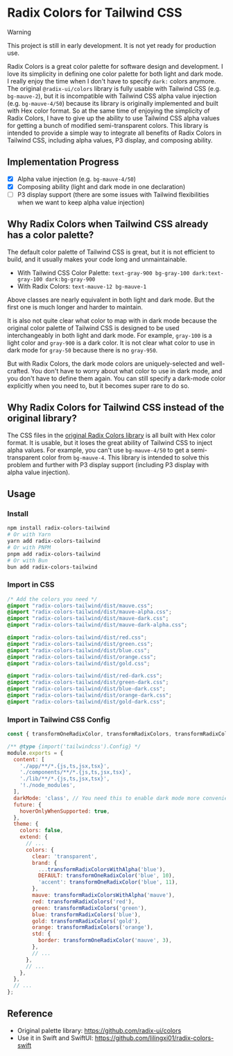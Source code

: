 # Radix Colors for Tailwind CSS

> [!WARNING]  
> This project is still in early development. It is not yet ready for production use.

Radix Colors is a great color palette for software design and development. I love its simplicity in defining one color palette for both light and dark mode. I really enjoy the time when I don't have to specify `dark:` colors anymore. The original `@radix-ui/colors` library is fully usable with Tailwind CSS (e.g. `bg-mauve-2`), but it is incompatible with Tailwind CSS alpha value injection (e.g. `bg-mauve-4/50`) because its library is originally implemented and built with Hex color format. So at the same time of enjoying the simplicity of Radix Colors, I have to give up the ability to use Tailwind CSS alpha values for getting a bunch of modified semi-transparent colors. This library is intended to provide a simple way to integrate all benefits of Radix Colors in Tailwind CSS, including alpha values, P3 display, and composing ability.

## Implementation Progress

- [x] Alpha value injection (e.g. `bg-mauve-4/50`)
- [x] Composing ability (light and dark mode in one declaration)
- [ ] P3 display support (there are some issues with Tailwind flexibilities when we want to keep alpha value injection)

## Why Radix Colors when Tailwind CSS already has a color palette?

The default color palette of Tailwind CSS is great, but it is not efficient to build, and it usually makes your code long and unmaintainable.

* With Tailwind CSS Color Palette: `text-gray-900 bg-gray-100 dark:text-gray-100 dark:bg-gray-900`
* With Radix Colors: `text-mauve-12 bg-mauve-1`

Above classes are nearly equivalent in both light and dark mode. But the first one is much longer and harder to maintain.

It is also not quite clear what color to map with in dark mode because the original color palette of Tailwind CSS is designed to be used interchangeably in both light and dark mode. For example, `gray-100` is a light color and `gray-900` is a dark color. It is not clear what color to use in dark mode for `gray-50` because there is no `gray-950`.

But with Radix Colors, the dark mode colors are uniquely-selected and well-crafted. You don't have to worry about what color to use in dark mode, and you don't have to define them again. You can still specify a dark-mode color explicitly when you need to, but it becomes super rare to do so.

## Why Radix Colors for Tailwind CSS instead of the original library?

The CSS files in the [original Radix Colors library](https://github.com/radix-ui/colors) is all built with Hex color format. It is usable, but it loses the great ability of Tailwind CSS to inject alpha values. For example, you can't use `bg-mauve-4/50` to get a semi-transparent color from `bg-mauve-4`. This library is intended to solve this problem and further with P3 display support (including P3 display with alpha value injection).

## Usage

### Install

```sh
npm install radix-colors-tailwind
# Or with Yarn
yarn add radix-colors-tailwind
# Or with PNPM
pnpm add radix-colors-tailwind
# Or with Bun
bun add radix-colors-tailwind
```

### Import in CSS

```css
/* Add the colors you need */
@import "radix-colors-tailwind/dist/mauve.css";
@import "radix-colors-tailwind/dist/mauve-alpha.css";
@import "radix-colors-tailwind/dist/mauve-dark.css";
@import "radix-colors-tailwind/dist/mauve-dark-alpha.css";

@import "radix-colors-tailwind/dist/red.css";
@import "radix-colors-tailwind/dist/green.css";
@import "radix-colors-tailwind/dist/blue.css";
@import "radix-colors-tailwind/dist/orange.css";
@import "radix-colors-tailwind/dist/gold.css";

@import "radix-colors-tailwind/dist/red-dark.css";
@import "radix-colors-tailwind/dist/green-dark.css";
@import "radix-colors-tailwind/dist/blue-dark.css";
@import "radix-colors-tailwind/dist/orange-dark.css";
@import "radix-colors-tailwind/dist/gold-dark.css";
```

### Import in Tailwind CSS Config

```js
const { transformOneRadixColor, transformRadixColors, transformRadixColorsWithAlpha } = require('radix-colors-tailwind');

/** @type {import('tailwindcss').Config} */
module.exports = {
  content: [
    './app/**/*.{js,ts,jsx,tsx}',
    './components/**/*.{js,ts,jsx,tsx}',
    './lib/**/*.{js,ts,jsx,tsx}',
    '!./node_modules',
  ],
  darkMode: 'class', // You need this to enable dark mode more conveniently.
  future: {
    hoverOnlyWhenSupported: true,
  },
  theme: {
    colors: false,
    extend: {
      // ...
      colors: {
        clear: 'transparent',
        brand: {
          ...transformRadixColorsWithAlpha('blue'),
          DEFAULT: transformOneRadixColor('blue', 10),
          'accent': transformOneRadixColor('blue', 11),
        },
        mauve: transformRadixColorsWithAlpha('mauve'),
        red: transformRadixColors('red'),
        green: transformRadixColors('green'),
        blue: transformRadixColors('blue'),
        gold: transformRadixColors('gold'),
        orange: transformRadixColors('orange'),
        std: {
          border: transformOneRadixColor('mauve', 3),
        },
        // ...
      },
      // ...
    },
  },
  // ...
};
```

## Reference

- Original palette library: https://github.com/radix-ui/colors
- Use it in Swift and SwiftUI: https://github.com/lilingxi01/radix-colors-swift
